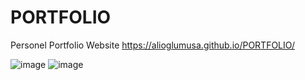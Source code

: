 # PORTFOLIO
Personel Portfolio Website
https://alioglumusa.github.io/PORTFOLIO/

![image](https://user-images.githubusercontent.com/109859611/201408105-4ba8ef37-973f-4516-8adf-2d71cc3cb608.png)
![image](https://user-images.githubusercontent.com/109859611/201408178-e1b08cf0-eb19-4ccb-8688-679ec72c398c.png)
